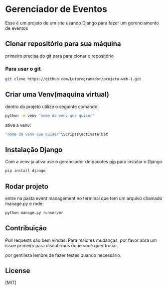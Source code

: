 # Gerenciador de Eventos

Esse é um projeto de um site usando Django para fazer um gerenciamento de eventos

## Clonar repositório para sua máquina
primeiro precisa do [git](https://git-scm.com/downloads) para para clonar o repositório

### Para usar o git 

```bash
git clone https://github.com/Luiprogramador/projeto-web-1.git
```

## Criar uma Venv(maquina virtual)
dentro do projeto utilize o seguinte comando:

```bash
python -m venv "nome da venv que quiser"
```
ative a venv:

```bash
"nome da venv que quiser"\Scripts\activate.bat
```

## Instalação Django

Com a venv ja ativa use o gerenciador de pacotes [pip](https://pip.pypa.io/en/stable/) para instalar o Django

```bash
pip install django
```

## Rodar projeto
entre na pasta event management no terminal que tem um arquivo chamado manage.py e rode:
```bash
python manage.py runserver
```


## Contribuição

Pull requests são bem vindas. Para maiores mudanças, por favor abra um issue primeiro
para discutirmos oque você quer trocar.

por gentileza lembre de fazer testes quando necessário.

## License

[MIT]

